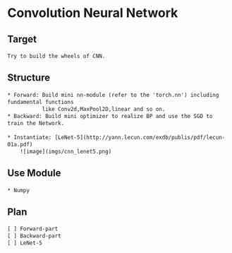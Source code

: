 # Convolution Neural Network

## Target
    Try to build the wheels of CNN.

## Structure
    * Forward: Build mini nn-module (refer to the 'torch.nn') including fundamental functions
               like Conv2d,MaxPool2D,linear and so on.
    * Backward: Build mini optimizer to realize BP and use the SGD to train the Network.

    * Instantiate: [LeNet-5](http://yann.lecun.com/exdb/publis/pdf/lecun-01a.pdf)
        ![image](imgs/cnn_lenet5.png)

## Use Module
    * Numpy

## Plan
    [ ] Forward-part
    [ ] Backward-part
    [ ] LeNet-5
